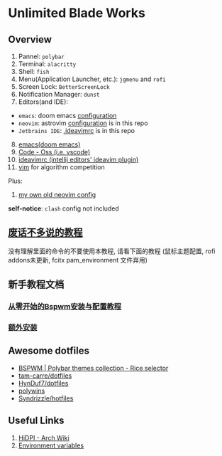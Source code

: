 # Unlimited Blade Works

## Overview

1. Pannel: `polybar`
2. Terminal: `alacritty`
3. Shell: `fish`
4. Menu(Application Launcher, etc.): `jgmenu` and `rofi`
5. Screen Lock: `BetterScreenLock`
6. Notification Manager: `dunst` 
7. Editors(and IDE):
  - `emacs`: doom emacs [configuration](https://github.com/Ziqi-Yang/.doom.d)
  - `neovim`: astrovim [configuration](./.config/nvim/lua/user/init.lua) is in this repo
  - `Jetbrains IDE`: [.ideavimrc](./.ideavimrc) is in this repo

8. [emacs(doom emacs)](https://github.com/Ziqi-Yang/.doom.d)
14. [Code - Oss (i.e. vscode)](https://github.com/Ziqi-Yang/ide_vim_configs)
15. [ideavimrc (intellij editors' ideavim plugin)](https://github.com/Ziqi-Yang/ide_vim_configs)
16. [vim](https://gist.github.com/Ziqi-Yang/2fd25c93254382c9e5b376568a0e9611) for algorithm competition

Plus:
1. [my own old neovim config](https://github.com/Ziqi-Yang/.nvim)

**self-notice**: `clash` config not included

## [废话不多说的教程](./docs/installation.md)
没有理解里面的命令的不要使用本教程, 请看下面的教程
(鼠标主题配置, rofi addons未更新, fcitx pam_environment 文件弃用)

## 新手教程文档

### [从零开始的Bspwm安装与配置教程](./docs/detailed_installation_guide.md)

### [额外安装](./docs/additional_installation.md)


## Awesome dotfiles

- [BSPWM | Polybar themes collection - Rice selector](https://github.com/gh0stzk/dotfiles)
- [tam-carre/dotfiles](https://github.com/tam-carre/dotfiles)
- [HynDuf7/dotfiles](https://github.com/HynDuf7/dotfiles)
- [polywins](https://github.com/tam-carre/polywins)
- [Syndrizzle/hotfiles](https://github.com/Syndrizzle/hotfiles)

## Useful Links

1. [HiDPI - Arch Wiki](https://wiki.archlinux.org/title/HiDPI)
2. [Environment variables](https://wiki.archlinux.org/title/environment_variables)

